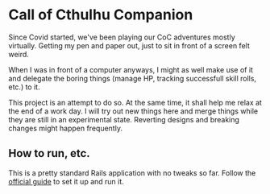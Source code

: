 # Call of Cthulhu Companion

Since Covid started, we've been playing our CoC adventures mostly virtually. Getting my pen and paper out, just to sit in front of a screen felt weird.

When I was in front of a computer anyways, I might as well make use of it and delegate the boring things (manage HP, tracking successfull skill rolls, etc.) to it.

This project is an attempt to do so. At the same time, it shall help me relax at the end of a work day.
I will try out new things here and merge things while they are still in an experimental state. Reverting designs and breaking changes might happen frequently.

## How to run, etc.

This is a pretty standard Rails application with no tweaks so far. Follow the [official guide](https://guides.rubyonrails.org/getting_started.html) to set it up and run it.
